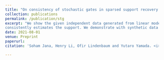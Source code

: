 ```yaml
---
title: "On consistency of stochastic gates in sparsed support recovery problems"
collection: publications
permalink: /publication/stg
excerpt: "We show the given independent data generated from linear models with properly spaced sparsed parameter vector, the estimators based on Stochastic gates 
consistently estimates the support. We demonstrate with synthetic data the superiority of our method over many classical estimators in small sample regime."
date: 2021-08-01
venue: Preprint
paperurl: 
citation: 'Soham Jana, Henry Li, Ofir Lindenbaum and Yutaro Yamada. <i>On consistency of stochastic gates in sparsed support recovery problems.</i> Preprint.'

---
```

